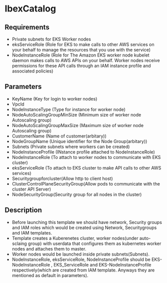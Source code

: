 # IbexCatalog

## Requirements
* Private subnets for EKS Worker nodes
* eksServiceRole (Role for EKS to make calls to other AWS services on your behalf to manage the resources that you use with the service)
* NodeInstanceRole (Role for The Amazon EKS worker node kubelet daemon makes calls to AWS APIs on your behalf. Worker nodes receive permissions for these API calls through an IAM instance profile and associated policies)

## Parameters
* KeyName (Key for login to worker nodes)
* VpcId
* NodeInstanceType (Type for instance for worker node)
* NodeAutoScalingGroupMinSize (Minimum size of worker node Autoscaling group)
* NodeAutoScalingGroupMaxSize (Maximum size of worker node Autoscaling group)
* CustomerName (Name of customer(arbitary))
* NodeGroupName (Unique identifier for the Node Group(arbitary))
* Subnets (Private subnets where workers can be created)
* NodeInstanceProfile (INstance profile attached to NodeInstanceRole)
* NodeInstanceRole (To attach to worker nodes to communicate with EKS cluster)
* eksServiceRole (To attach to EKS cluster to make API calls to other AWS services)
* Securitygroupforcluster(Allow http to client host)
* ClusterControlPlaneSecurityGroup(Allow pods to communicate with the cluster API Server)
* NodeSecurityGroup(Security group for all nodes in the cluster)

## Description
* Before launching this template we should have network, Security groups and IAM roles which would be created using Network, Securitygroups and IAM templates.
* Template creates a Kuberenetes cluster, worker nodes(under auto-sclaing group) with userdata that configures them as kubernetes worker nodes and attaches them to master.
* Worker nodes would be launched inside private subnets(Subnets).
* NodeInstanceRole, eksServiceRole, NodeInstanceProfile should be EKS-NodeInstanceRole , EKS_ServiceRole and EKS-NodeInstanceProfile respectively(which are created from IAM template. Anyways they are mentioned as default in parameters).

